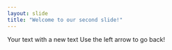 ```yaml
---
layout: slide
title: "Welcome to our second slide!"
---
```

Your text with a new text
Use the left arrow to go back!
